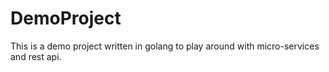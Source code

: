 # DemoProject

This is a demo project written in golang to play around with micro-services and rest api.
